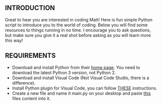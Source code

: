 INTRODUCTION
------------
Great to hear you are interested in coding Matt! Here is fun simple Python script to introduce you to the world of coding.
Below you will find some resources to things running in no time. I encourage you to ask questions, but make sure you give it a real
shot before asking as you will learn more this way! 

REQUIREMENTS
------------
* Download and install Python from their [home page](https://www.python.org/downloads/). You need to download the latest Python 3 version, not Python 2.
* Download and install Visual Code (Not Visual Code Studio, there is a difference).
* Install Python plugin for Visual Code, you can follow [THESE](https://code.visualstudio.com/docs/python/python-tutorial) instructions.
* Create a new file and name it main.py on your desktop and paste [this](main.py) files content into it.